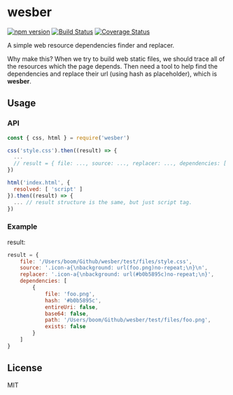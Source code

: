 # wesber

[![npm version](https://badge.fury.io/js/wesber.svg)](https://badge.fury.io/js/wesber)
[![Build Status](https://travis-ci.org/jsenjoy/wesber.svg?branch=master)](https://travis-ci.org/jsenjoy/wesber)
[![Coverage Status](https://coveralls.io/repos/jsenjoy/wesber/badge.svg?branch=master&service=github)](https://coveralls.io/github/jsenjoy/wesber?branch=master
)

A simple web resource dependencies finder and replacer.

Why make this? When we try to build web static files, we should trace all of the resources which the page depends. Then need a tool to help find the dependencies and replace their url (using hash as placeholder), which is **wesber**.

## Usage

### API

```js
const { css, html } = require('wesber')

css('style.css').then((result) => {
  ...
  // result = { file: ..., source: ..., replacer: ..., dependencies: [ ...] }
})

html('index.html', {
  resolved: [ 'script' ]
}).then((result) => {
  ... // result structure is the same, but just script tag.
})
```

### Example

result:

```js
result = {
    file: '/Users/boom/Github/wesber/test/files/style.css',
    source: '.icon-a{\nbackground: url(foo.png)no-repeat;\n}\n',
    replacer: '.icon-a{\nbackground: url(#b0b5895c)no-repeat;\n}',
    dependencies: [
        {
            file: 'foo.png',
            hash: '#b0b5895c',
            entireUri: false,
            base64: false,
            path: '/Users/boom/Github/wesber/test/files/foo.png',
            exists: false
        }
    ]
}
```

## License

MIT
